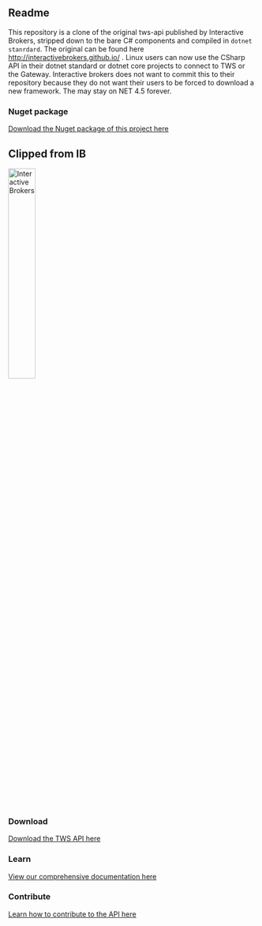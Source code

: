 ## Readme
This repository is a clone of the original tws-api published by Interactive Brokers, stripped down to the bare C# components and compiled in `dotnet stanrdard`. The original can be found here http://interactivebrokers.github.io/ . Linux users can now use the CSharp API in their dotnet standard or dotnet core projects to connect to TWS or the Gateway. Interactive brokers does not want to commit this to their repository because they do not want their users to be forced to download a new framework. The may stay on NET 4.5 forever.

### Nuget package
[Download the Nuget package of this project here](https://www.nuget.org/packages/IBCSharpAPI-standard/)

## Clipped from IB
<a href="http://www.interactivebrokers.com/en/main.php" target="_self">
  <img src="https://www.interactivebrokers.com/images/2015/template/logo-ib-ibkr-txtblk.svg" alt="Interactive Brokers" border="0" width="33%"/>
</a>

### Download
[Download the TWS API here](http://interactivebrokers.github.io/)

### Learn
[View our comprehensive documentation here](http://interactivebrokers.github.io/tws-api/)

### Contribute
[Learn how to contribute to the API here](http://interactivebrokers.github.io/api_software_contribute.html)
